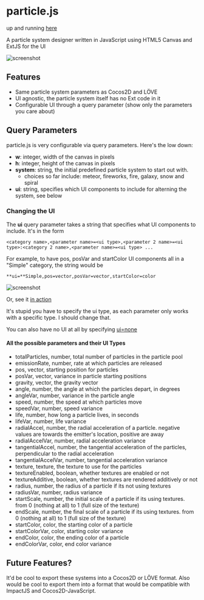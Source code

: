 # particle.js

up and running [here](http://city41.github.com/particle.js/)

A particle system designer written in JavaScript using HTML5 Canvas and ExtJS for the UI
  
![screenshot](https://raw.github.com/city41/particle.js/master/particlejs.png)

## Features

* Same particle system parameters as Cocos2D and LÖVE
* UI agnostic, the particle system itself has no Ext code in it
* Configurable UI through a query parameter (show only the parameters you care about)

## Query Parameters

particle.js is very configurable via query parameters. Here's the low down:

* **w**: integer, width of the canvas in pixels
* **h**: integer, height of the canvas in pixels
* **system**: string, the initial predefined particle system to start out with.
    * choices so far include: meteor, fireworks, fire, galaxy, snow and spiral
* **ui**: string, specifies which UI components to include for alterning the system, see below

### Changing the UI

The **ui** query parameter takes a string that specifies what UI components to include. It's in the form

    <category name>,<parameter name>=<ui type>,<parameter 2 name>=<ui type>:<category 2 name>,<parameter name>=<ui type> ...

For example, to have pos, posVar and startColor UI components all in a "Simple" category, the string would be

    **ui=**Simple,pos=vector,posVar=vector,startColor=color

![screenshot](https://raw.github.com/city41/particle.js/master/exampleUi.png)

Or, see it [in action](http://city41.github.com/particle.js/index.html?ui=Simple,pos=vector,posVar=vector,startColor=color)

It's stupid you have to specify the ui type, as each parameter only works with a specific type. I should change that.

You can also have no UI at all by specifying [ui=none](http://city41.github.com/particle.js/index.html?ui=none)

#### All the possible parameters and their UI Types

* totalParticles, number, total number of particles in the particle pool
* emissionRate, number, rate at which particles are released
* pos, vector, starting position for particles
* posVar, vector, variance in particle starting positions
* gravity, vector, the gravity vector
* angle, number, the angle at which the particles depart, in degrees
* angleVar, number, variance in the particle angle
* speed, number, the speed at which particles move
* speedVar, number, speed variance
* life, number, how long a particle lives, in seconds
* lifeVar, number, life variance
* radialAccel, number, the radial acceleration of a particle. negative values are towards the emitter's location, positive are away
* radialAccelVar, number, radial acceleration variance
* tangentialAccel, number, the tangential acceleration of the particles, perpendicular to the radial acceleration
* tangentialAccelVar, number, tangential acceleration variance
* texture, texture, the texture to use for the particles
* textureEnabled, boolean, whether textures are enabled or not
* textureAdditive, boolean, whether textures are rendered additively or not
* radius, number, the radius of a particle if its not using textures
* radiusVar, number, radius variance
* startScale, number, the initial scale of a particle if its using textures. from 0 (nothing at all) to 1 (full size of the texture)
* endScale, number, the final scale of a particle if its using textures. from 0 (nothing at all) to 1 (full size of the texture)
* startColor, color, the starting color of a particle
* startColorVar, color, starting color variance
* endColor, color, the ending color of a particle
* endColorVar, color, end color variance

## Future Features?

It'd be cool to export these systems into a Cocos2D or LÖVE format. Also would be cool to export
them into a format that would be compatible with ImpactJS and Cocos2D-JavaScript.
